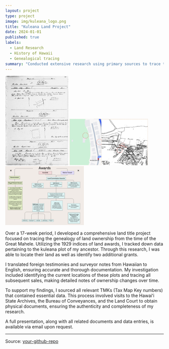 ```yaml
---
layout: project
type: project
image: img/kuleana_logo.png
title: "Kuleana Land Project"
date: 2024-01-01
published: true
labels:
  - Land Research
  - History of Hawaii
  - Genealogical tracing
summary: "Conducted extensive research using primary sources to trace the genealogy of land ownership from 1840 onwards. Translated historical documents from Hawaiian to English, utilizing resources at the Hawaiʻi State Archives and the Bureau of Conveyances."
---
```


<div class="text-center p-4">
  <img width="200px" src="../img/3570.png" class="img-thumbnail">
  <img width="250px" src="../img/map.png" class="img-thumbnail">
  <img width="250px" src="../img/award.png" class="img-thumbnail">
</div>

Over a 17-week period, I developed a comprehensive land title project focused on tracing the genealogy of land ownership from the time of the Great Mahele. Utilizing the 1929 indices of land awards, I tracked down data pertaining to the kuleana plot of my ancestor. Through this research, I was able to locate their land as well as identify two additional grants.

I translated foreign testimonies and surveyor notes from Hawaiian to English, ensuring accurate and thorough documentation. My investigation included identifying the current locations of these plots and tracing all subsequent sales, making detailed notes of ownership changes over time.

To support my findings, I sourced all relevant TMKs (Tax Map Key numbers) that contained essential data. This process involved visits to the Hawaiʻi State Archives, the Bureau of Conveyances, and the Land Court to obtain physical documents, ensuring the authenticity and completeness of my research.

A full presentation, along with all related documents and data entries, is available via email upon request.

<hr>

Source: <a href="https://github.com/your-github-repo"><i class="large github icon"></i>your-github-repo</a>

